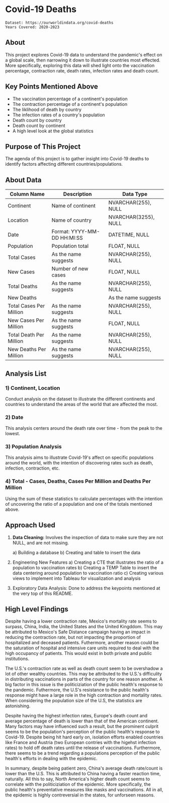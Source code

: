# Covid-19 Deaths

    Dataset: https://ourworldindata.org/covid-deaths 
    Years Covered: 2020-2023

## About

This project explores Covid-19 data to understand the pandemic's effect on a global scale, then narrowing it down to illustrate countries most effected. More specifically, exploring this data will shed light onto the vaccination percentage, contraction rate, death rates, infection rates and death count.

## Key Points Mentioned Above

- The vaccination percentage of a continent's population 
- The contraction percentage of a continent's population
- The liklihood of death by country
- The infection rates of a country's population
- Death count by country
- Death count by continent
- A high level look at the global statistics

## Purpose of This Project

The agenda of this project is to gather insight into Covid-19 deaths to identify factors affecting different countries/populations.

## About Data

| Column Name  | Description | Data Type |
| ---------   | --------- | --------- |
| Continent |  Name of continent | NVARCHAR(255), NULL |
| Location |  Name of country | NVARCHAR(3255), NULL |
| Date | Format: YYYY-MM-DD HH:MI:SS | DATETIME, NULL |
| Population | Population total | FLOAT, NULL |
| Total Cases | As the name suggests | NVARCHAR(255), NULL |
| New Cases | Number of new cases | FLOAT, NULL |
| Total Deaths | As the name suggests | NVARCHAR(255), NULL |
| New Deaths| | As the name suggests | FLOAT, NULL |
| Total Cases Per Million | As the name suggests | NVARCHAR(255), NULL |
| New Cases Per Million | As the name suggests | FLOAT, NULL |
| Total Death Per Million | As the name suggests | NVARCHAR(255), NULL |
| New Deaths Per Million | As the name suggests | NVARCHAR(255), NULL |

## Analysis List

### 1) Continent, Location

Conduct analysis on the dataset to illustrate the different continents and countries to understand the areas of the world that are affected the most.

### 2) Date

This analysis centers around the death rate over time - from the peak to the lowest.

### 3) Population Analysis

This analysis aims to illustrate Covid-19's affect on specific populations around the world, with the intention of discovering rates such as death, infection, contraction, etc.

### 4) Total - Cases, Deaths, Cases Per Million and Deaths Per Million

Using the sum of these statistics to calculate percentages with the intention of uncovering the ratio of a population and one of the totals mentioned above.

## Approach Used

1) **Data Cleaning:** Involves the inspection of data to make sure they are not NULL, and are not missing.

   a) Building a database
   b) Creating and table to insert the data

2) Engineering New Features
   a) Creating a CTE that illustrates the ratio of a population to vaccination rates
   b) Creating a TEMP Table to insert the data centering around population to vaccination ratio
   c) Creating various views to implement into Tableau for visualization and analysis

3) Exploratory Data Analysis: Done to address the keypoints mentioned at the very top of this README.

## High Level Findings
Despite having a lower contraction rate, Mexico's mortality rate seems to surpass, China, India, the United States and the United Kingddom. This may be attributed to Mexico's Safe Distance campaign having an impact in reducing the contraction rate, but not impacting the proportion of hospitalized and deceased patients.
Futhermore, another reason could be the saturation of hospital and intensive care units required to deal with the high occupancy of patients. This would exist in both private and public institutions. 

The U.S.'s contraction rate as well as death count seem to be overshadow a lot of other wealthy countries. This may be attributed to the U.S.'s difficulity in distributing vaccinations in parts of the country for one reason another. A big factor in this issue is the politiciziation of the public health's response to the pandemic.
Futhermore, the U.S's resistance to the public health's response might have a large role in the high contraction and mortality rates. When considering the population size of the U.S, the statistics are astonishing.

Despite having the highest infection rates, Europe's death count and average percentage of death is lower than that of the American continent. Many factors may have influenced such a result, but the prominent culprit seems to be the population's perception of the public health's response to Covid-19. Despite being hit hard early on, isolation efforts enabled countries like France and Austria (two European contries with the higehst infection rates) to hold off death rates until the release of vaccinations. Furthermore, there seems to be a trend regarding a populations perception of the public health's efforts in dealing with the epidemic. 

In summary, despite being patient zero, China's average death rate/count is lower than the U.S. This is attributed to China having a faster reaction time, naturally. All this to say, North America's higher death count seems to correlate with the politiciziation of the epidemic. More specifically, the public health's preventative measures like masks and vaccinations. All in all, the epidemic is highly contreversial in the states, for unforseen reasons. 

